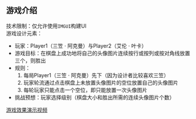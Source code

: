 ## 游戏介绍
技术限制：仅允许使用`IMGUI`构建UI  
游戏设计元素：
- 玩家：Player1（三笠 · 阿克曼）与Player2（艾伦 · 叶卡）
- 游戏目标：在棋盘上成功地将自己的头像图片连续按行或按列或按对角线放置三个，则胜出
- 规则：
	1. 每局Player1（三笠 · 阿克曼）先下（因为设计者比较喜欢三笠）
	2. 玩家轮流通过点击棋盘上未放置头像图片的空位放置自己的头像图片
	3. 每轮玩家只能点击一个空位，即只能放置一次头像图片
- 挑战预想：玩家选择级别（棋盘大小和胜出所需的连续头像图片个数）  

[游戏效果演示视频](https://www.bilibili.com/video/av67158275/)
